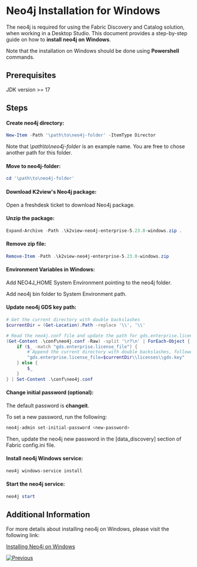<studio>

# Neo4j Installation for Windows

The neo4j is required for using the Fabric Discovery and Catalog solution, when working in a Desktop Studio. This document provides a step-by-step guide on how to **install neo4j on Windows**.

Note that the installation on Windows should be done using **Powershell** commands.

## Prerequisites
JDK version >= 17



## Steps

#### Create neo4j directory:
```powershell
New-Item -Path '\path\to\neo4j-folder' -ItemType Director
```

Note that *\path\to\neo4j-folder* is an example name. You are free to chose another path for this folder.

#### Move to neo4j-folder:

```powershell
cd '\path\to\neo4j-folder'
```

#### Download K2view's Neo4j package:

Open a freshdesk ticket to download Neo4j package.

#### Unzip the package:
```powershell
Expand-Archive -Path .\k2view-neo4j-enterprise-5.23.0-windows.zip .
```

#### Remove zip file:
```powershell
Remove-Item -Path .\k2view-neo4j-enterprise-5.23.0-windows.zip
```

#### Environment Variables in Windows:

Add NEO4J_HOME System Environment pointing to the neo4j folder.

Add neo4j bin folder to System Environment path.

#### Update neo4j GDS key path:
```powershell
# Get the current directory with double backslashes 
$currentDir = (Get-Location).Path -replace '\\', '\\'

# Read the neo4j.conf file and update the path for gds.enterprise.license_file using double backslashes in path
(Get-Content .\conf\neo4j.conf -Raw) -split '\r?\n' | ForEach-Object {
    if ($_ -match "gds.enterprise.license_file") {
        # Append the current directory with double backslashes, followed by \\licenses\\gds.key
        "gds.enterprise.license_file=$currentDir\\licenses\\gds.key"
    } else {
        $_
    }
} | Set-Content .\conf\neo4j.conf
```

#### Change initial password (optional):
The default password is **changeit**. 

To set a new password, run the following:

```bash
neo4j-admin set-initial-password <new-password>
```
Then, update the neo4j new password in the [data_discovery] section of Fabric config.ini file.

#### Install neo4j Windows service:
```powershell
neo4j windows-service install
```

#### Start the neo4j service:
```powershell
neo4j start
```



## Additional Information

For more details about installing neo4j on Windows, please visit the following link:

[Installing Neo4j on Windows](https://neo4j.com/docs/operations-manual/current/installation/windows/)





[![Previous](/articles/images/Previous.png)](99_catalog_setup_guide.md)



</studio>
